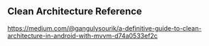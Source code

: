 ## Clean Architecture Reference
https://medium.com/@gangulysourik/a-definitive-guide-to-clean-architecture-in-android-with-mvvm-d74a0533ef2c